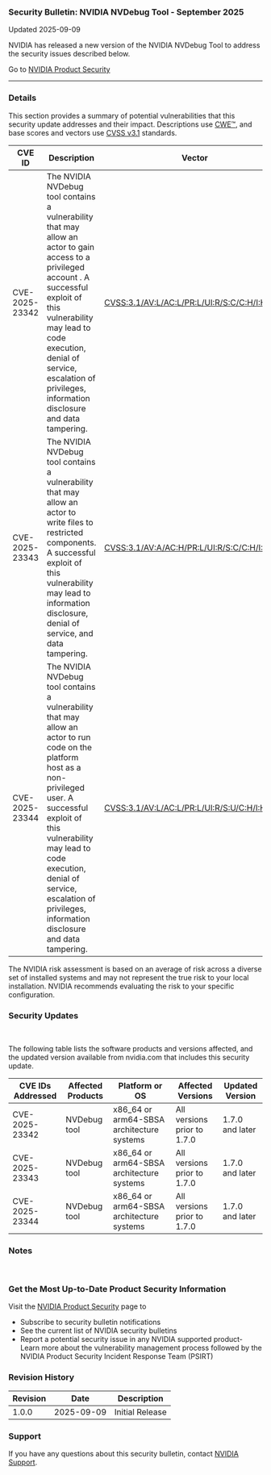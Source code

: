 ### Security Bulletin: NVIDIA NVDebug Tool - September 2025

Updated 2025-09-09

NVIDIA has released a new version of the NVIDIA NVDebug Tool to address the security issues described below.

Go to [NVIDIA Product Security](https://www.nvidia.com/security/)

_______________________________________________________________________________________________________________________________________________

### Details

This section provides a summary of potential vulnerabilities that this security update addresses and their impact. Descriptions use [CWE™](https://cwe.mitre.org/), and base scores and vectors use [CVSS v3.1](https://www.first.org/cvss/specification-document) standards.

| **CVE ID** | **Description** | **Vector** | **Base Score** | **Severity** | **CWE** | **Impacts** |
| ---------- | ---------------- | ---------- | -------------- | ------------ | -------- | ------------ |
| CVE-2025-23342 | The NVIDIA NVDebug tool contains a vulnerability that may allow an actor to gain access to a privileged account . A successful exploit of this vulnerability may lead to code execution, denial of service, escalation of privileges, information disclosure and data tampering. | [CVSS:3.1/AV:L/AC:L/PR:L/UI:R/S:C/C:H/I:H/A:H](https://www.first.org/cvss/calculator/3.1#CVSS:3.1/AV:L/AC:L/PR:L/UI:R/S:C/C:H/I:H/A:H) | 8.2 | HIGH | [CWE-522](https://cwe.mitre.org/data/definitions/522.html) | Code execution, denial of service, escalation of privileges, information disclosure, data tampering |
| CVE-2025-23343 | The NVIDIA NVDebug tool contains a vulnerability that may allow an actor to write files to restricted components. A successful exploit of this vulnerability may lead to information disclosure, denial of service, and data tampering. | [CVSS:3.1/AV:A/AC:H/PR:L/UI:R/S:C/C:H/I:H/A:H](https://www.first.org/cvss/calculator/3.1#CVSS:3.1/AV:A/AC:H/PR:L/UI:R/S:C/C:H/I:H/A:H) | 7.6 | HIGH | [CWE-22](https://cwe.mitre.org/data/definitions/22.html) | Information disclosure, data tampering, denial of service |
| CVE-2025-23344 | The NVIDIA NVDebug tool contains a vulnerability that may allow an actor to run code on the platform host as a non-privileged user. A successful exploit of this vulnerability may lead to code execution, denial of service, escalation of privileges, information disclosure and data tampering. | [CVSS:3.1/AV:L/AC:L/PR:L/UI:R/S:U/C:H/I:H/A:H](https://www.first.org/cvss/calculator/3.1#CVSS:3.1/AV:L/AC:L/PR:L/UI:R/S:U/C:H/I:H/A:H) | 7.3 | HIGH | [CWE-78](https://cwe.mitre.org/data/definitions/78.html) | Code execution, denial of service, escalation of privileges, information disclosure, data tampering |

The NVIDIA risk assessment is based on an average of risk across a diverse set of installed systems and may not represent the true risk to your local installation. NVIDIA recommends evaluating the risk to your specific configuration.

### Security Updates

<br>

The following table lists the software products and versions affected, and the updated version available from nvidia.com that includes this security update.

| **CVE IDs Addressed** | **Affected Products** | **Platform or OS** | **Affected Versions** | **Updated Version** |
| --------------------- | --------------------- | ----------------- | --------------------- | ------------------- |
| CVE-2025-23342 | NVDebug tool | x86_64 or arm64-SBSA architecture systems | All versions prior to 1.7.0 | 1.7.0 and later |
| CVE-2025-23343 | NVDebug tool | x86_64 or arm64-SBSA architecture systems | All versions prior to 1.7.0 | 1.7.0 and later |
| CVE-2025-23344 | NVDebug tool | x86_64 or arm64-SBSA architecture systems | All versions prior to 1.7.0 | 1.7.0 and later |

### Notes

<br>



### Get the Most Up-to-Date Product Security Information

Visit the [NVIDIA Product Security](https://www.nvidia.com/security/) page to

- Subscribe to security bulletin notifications
- See the current list of NVIDIA security bulletins
- Report a potential security issue in any NVIDIA supported product- Learn more about the vulnerability management process followed by the NVIDIA Product Security Incident Response Team (PSIRT)
### Revision History

| **Revision** | **Date** | **Description** |
| ------------ | -------- | --------------- |
| 1.0.0 | 2025-09-09 | Initial Release |

### Support
If you have any questions about this security bulletin, contact [NVIDIA Support](https://www.nvidia.com/object/support.html).
